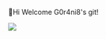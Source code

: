 👋Hi Welcome G0r4ni8's git!

<img src="https://img.shields.io/badge/Android-A8B9CC?style=flat-square&logo=Android&logoColor=white"/>
